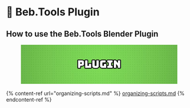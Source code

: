 # 🔌 Beb.Tools Plugin

## How to use the Beb.Tools Blender Plugin

<figure><img src="../.gitbook/assets/plugin.jpg" alt=""><figcaption></figcaption></figure>

{% content-ref url="organizing-scripts.md" %}
[organizing-scripts.md](organizing-scripts.md)
{% endcontent-ref %}
